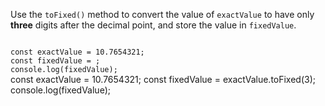 Use the `toFixed()` method to convert
the value of `exactValue` to have only
**three** digits after the decimal point,
and store the value in `fixedValue`.

<codeblock language="javascript" type="exercise" testMode="fixedInput">
<code>
const exactValue = 10.7654321;
const fixedValue = ;
console.log(fixedValue);
</code>

<solution>
const exactValue = 10.7654321;
const fixedValue = exactValue.toFixed(3);
console.log(fixedValue);
</solution>
</codeblock>